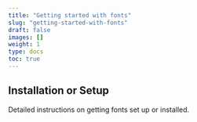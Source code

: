 ```yaml
---
title: "Getting started with fonts"
slug: "getting-started-with-fonts"
draft: false
images: []
weight: 1
type: docs
toc: true
---
```


## Installation or Setup
Detailed instructions on getting fonts set up or installed.

